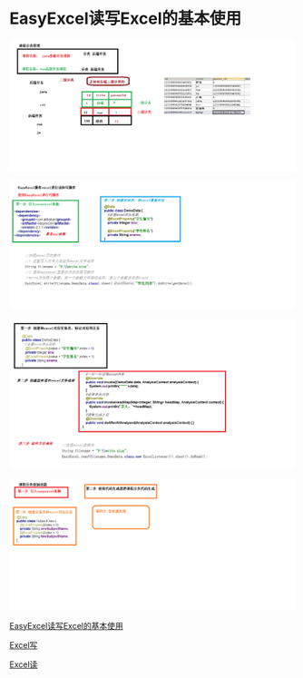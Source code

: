 # EasyExcel读写Excel的基本使用

![](../doc/day06/day06随堂笔记/10-课程分类存储结构.png)

![](../doc/day06/day06随堂笔记/11-EasyExcel写操作.png)

![](../doc/day06/day06随堂笔记/12-EasyExcel读操作.png)

![](../doc/day06/day06随堂笔记/13-EasyExcel读操作分类.png)

[EasyExcel读写Excel的基本使用](../doc/day06/day06项目【整合阿里云OSS和Excel导入分类】/2-EasyExcel导入课程分类/01-EasyExcel读写Excel的基本使用.ziw)

[Excel写](../doc/day06/day06项目【整合阿里云OSS和Excel导入分类】/2-EasyExcel导入课程分类/02-Excel写.ziw)

[Excel读](../doc/day06/day06项目【整合阿里云OSS和Excel导入分类】/2-EasyExcel导入课程分类/03-Excel读.ziw)
